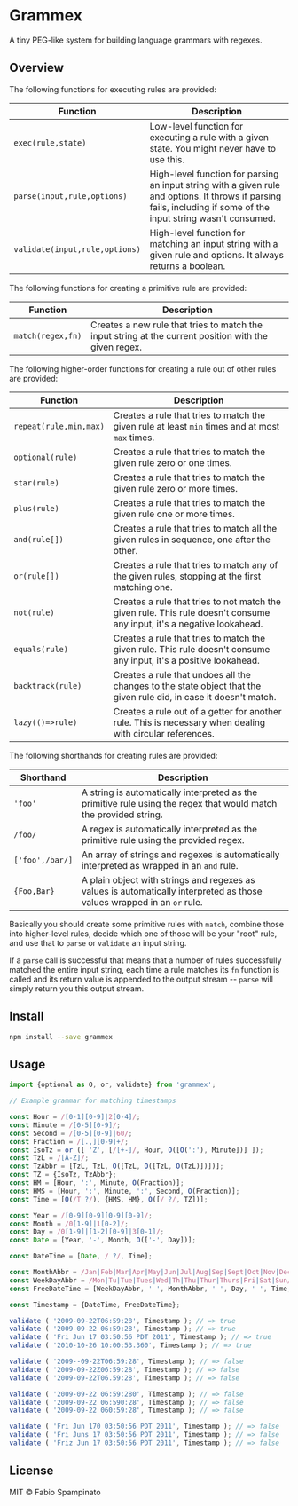 # Grammex

A tiny PEG-like system for building language grammars with regexes.

## Overview

The following functions for executing rules are provided:

| Function                         | Description                                                                                                                                                       |
| -------------------------------- | ----------------------------------------------------------------------------------------------------------------------------------------------------------------- |
| `exec(rule,state)`              | Low-level function for executing a rule with a given state. You might never have to use this.                                                                     |
| `parse(input,rule,options)`    | High-level function for parsing an input string with a given rule and options. It throws if parsing fails, including if some of the input string wasn't consumed. |
| `validate(input,rule,options)` | High-level function for matching an input string with a given rule and options. It always returns a boolean.                                                      |

The following functions for creating a primitive rule are provided:

| Function           | Description                                                                                           |
| ------------------ | ----------------------------------------------------------------------------------------------------- |
| `match(regex,fn)` | Creates a new rule that tries to match the input string at the current position with the given regex. |

The following higher-order functions for creating a rule out of other rules are provided:

| Function                 | Description                                                                                                            |
| ------------------------ | ---------------------------------------------------------------------------------------------------------------------- |
| `repeat(rule,min,max)` | Creates a rule that tries to match the given rule at least `min` times and at most `max` times.                        |
| `optional(rule)`         | Creates a rule that tries to match the given rule zero or one times.                                                   |
| `star(rule)`             | Creates a rule that tries to match the given rule zero or more times.                                                  |
| `plus(rule)`             | Creates a rule that tries to match the given rule one or more times.                                                   |
| `and(rule[])`            | Creates a rule that tries to match all the given rules in sequence, one after the other.                               |
| `or(rule[])`             | Creates a rule that tries to match any of the given rules, stopping at the first matching one.                         |
| `not(rule)`              | Creates a rule that tries to not match the given rule. This rule doesn't consume any input, it's a negative lookahead. |
| `equals(rule)`           | Creates a rule that tries to match the given rule. This rule doesn't consume any input, it's a positive lookahead.     |
| `backtrack(rule)`        | Creates a rule that undoes all the changes to the state object that the given rule did, in case it doesn't match.      |
| `lazy(()=>rule)`       | Creates a rule out of a getter for another rule. This is necessary when dealing with circular references.              |

The following shorthands for creating rules are provided:

| Shorthand        | Description                                                                                                             |
| ---------------- | ----------------------------------------------------------------------------------------------------------------------- |
| `'foo'`          | A string is automatically interpreted as the primitive rule using the regex that would match the provided string.       |
| `/foo/`          | A regex is automatically interpreted as the primitive rule using the provided regex.                                    |
| `['foo',/bar/]` | An array of strings and regexes is automatically interpreted as wrapped in an `and` rule.                               |
| `{Foo,Bar}`     | A plain object with strings and regexes as values is automatically interpreted as those values wrapped in an `or` rule. |

Basically you should create some primitive rules with `match`, combine those into higher-level rules, decide which one of those will be your "root" rule, and use that to `parse` or `validate` an input string.

If a `parse` call is successful that means that a number of rules successfully matched the entire input string, each time a rule matches its `fn` function is called and its return value is appended to the output stream -- `parse` will simply return you this output stream.

## Install

```sh
npm install --save grammex
```

## Usage

```ts
import {optional as O, or, validate} from 'grammex';

// Example grammar for matching timestamps

const Hour = /[0-1][0-9]|2[0-4]/;
const Minute = /[0-5][0-9]/;
const Second = /[0-5][0-9]|60/;
const Fraction = /[.,][0-9]+/;
const IsoTz = or ([ 'Z', [/[+-]/, Hour, O([O(':'), Minute])] ]);
const TzL = /[A-Z]/;
const TzAbbr = [TzL, TzL, O([TzL, O([TzL, O(TzL)])])];
const TZ = {IsoTz, TzAbbr};
const HM = [Hour, ':', Minute, O(Fraction)];
const HMS = [Hour, ':', Minute, ':', Second, O(Fraction)];
const Time = [O(/T ?/), {HMS, HM}, O([/ ?/, TZ])];

const Year = /[0-9][0-9][0-9][0-9]/;
const Month = /0[1-9]|1[0-2]/;
const Day = /0[1-9]|[1-2][0-9]|3[0-1]/;
const Date = [Year, '-', Month, O(['-', Day])];

const DateTime = [Date, / ?/, Time];

const MonthAbbr = /Jan|Feb|Mar|Apr|May|Jun|Jul|Aug|Sep|Sept|Oct|Nov|Dec/;
const WeekDayAbbr = /Mon|Tu|Tue|Tues|Wed|Th|Thu|Thur|Thurs|Fri|Sat|Sun/;
const FreeDateTime = [WeekDayAbbr, ' ', MonthAbbr, ' ', Day, ' ', Time, ' ', Year];

const Timestamp = {DateTime, FreeDateTime};

validate ( '2009-09-22T06:59:28', Timestamp ); // => true
validate ( '2009-09-22 06:59:28', Timestamp ); // => true
validate ( 'Fri Jun 17 03:50:56 PDT 2011', Timestamp ); // => true
validate ( '2010-10-26 10:00:53.360', Timestamp ); // => true

validate ( '2009--09-22T06:59:28', Timestamp ); // => false
validate ( '2009-09-22Z06:59:28', Timestamp ); // => false
validate ( '2009-09-22T06.59:28', Timestamp ); // => false

validate ( '2009-09-22 06:59:280', Timestamp ); // => false
validate ( '2009-09-22 06:590:28', Timestamp ); // => false
validate ( '2009-09-22 060:59:28', Timestamp ); // => false

validate ( 'Fri Jun 170 03:50:56 PDT 2011', Timestamp ); // => false
validate ( 'Fri Juns 17 03:50:56 PDT 2011', Timestamp ); // => false
validate ( 'Friz Jun 17 03:50:56 PDT 2011', Timestamp ); // => false
```

## License

MIT © Fabio Spampinato
